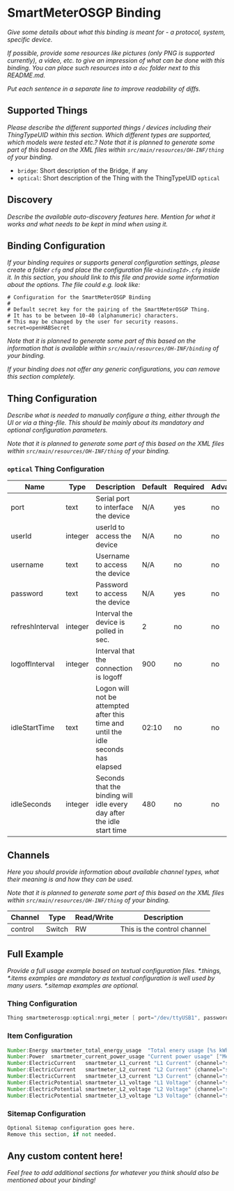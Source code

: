 # SmartMeterOSGP Binding

_Give some details about what this binding is meant for - a protocol, system, specific device._

_If possible, provide some resources like pictures (only PNG is supported currently), a video, etc. to give an impression of what can be done with this binding._
_You can place such resources into a `doc` folder next to this README.md._

_Put each sentence in a separate line to improve readability of diffs._

## Supported Things

_Please describe the different supported things / devices including their ThingTypeUID within this section._
_Which different types are supported, which models were tested etc.?_
_Note that it is planned to generate some part of this based on the XML files within ```src/main/resources/OH-INF/thing``` of your binding._

- `bridge`: Short description of the Bridge, if any
- `optical`: Short description of the Thing with the ThingTypeUID `optical`

## Discovery

_Describe the available auto-discovery features here._
_Mention for what it works and what needs to be kept in mind when using it._

## Binding Configuration

_If your binding requires or supports general configuration settings, please create a folder ```cfg``` and place the configuration file ```<bindingId>.cfg``` inside it._
_In this section, you should link to this file and provide some information about the options._
_The file could e.g. look like:_

```
# Configuration for the SmartMeterOSGP Binding
#
# Default secret key for the pairing of the SmartMeterOSGP Thing.
# It has to be between 10-40 (alphanumeric) characters.
# This may be changed by the user for security reasons.
secret=openHABSecret
```

_Note that it is planned to generate some part of this based on the information that is available within ```src/main/resources/OH-INF/binding``` of your binding._

_If your binding does not offer any generic configurations, you can remove this section completely._

## Thing Configuration

_Describe what is needed to manually configure a thing, either through the UI or via a thing-file._
_This should be mainly about its mandatory and optional configuration parameters._

_Note that it is planned to generate some part of this based on the XML files within ```src/main/resources/OH-INF/thing``` of your binding._

### `optical` Thing Configuration

| Name               | Type    | Description                           | Default | Required | Advanced |
|--------------------|---------|---------------------------------------|---------|----------|----------|
| port               | text    | Serial port to interface the device   | N/A     | yes      | no       |
| userId             | integer | userId to access the device           | N/A     | no       | no       |
| username           | text    | Username to access the device         | N/A     | no       | no       |
| password           | text    | Password to access the device         | N/A     | yes      | no       |
| refreshInterval    | integer | Interval the device is polled in sec. | 2       | no       | no       |
| logoffInterval     | integer | Interval that the connection is logoff| 900     | no       | no       |
| idleStartTime      | text    | Logon will not be attempted after this time and until the idle seconds has elapsed | 02:10     | no       | no       |
| idleSeconds        | integer | Seconds that the binding will idle every day after the idle start time | 480     | no       | no       |


## Channels

_Here you should provide information about available channel types, what their meaning is and how they can be used._

_Note that it is planned to generate some part of this based on the XML files within ```src/main/resources/OH-INF/thing``` of your binding._

| Channel | Type   | Read/Write | Description                 |
|---------|--------|------------|-----------------------------|
| control | Switch | RW         | This is the control channel |

## Full Example

_Provide a full usage example based on textual configuration files._
_*.things, *.items examples are mandatory as textual configuration is well used by many users._
_*.sitemap examples are optional._

### Thing Configuration

```java
Thing smartmeterosgp:optical:nrgi_meter [ port="/dev/ttyUSB1", password="1234567890abcdef0123", refreshInterval="5", logoffInterval="30" ]
```

### Item Configuration

```java
Number:Energy smartmeter_total_energy_usage  "Total enery usage [%s kWh]" ["Measurement", "Energy"] {channel="smartmeterosgp:optical:nrgi_meter:Fwd_active_energy"}
Number:Power  smartmeter_current_power_usage "Current power usage" ["Measurement", "Power"] {channel="smartmeterosgp:optical:nrgi_meter:Fwd_active_power"}
Number:ElectricCurrent   smartmeter_L1_current "L1 Current" {channel="smartmeterosgp:optical:nrgi_meter:L1_current"}
Number:ElectricCurrent   smartmeter_L2_current "L2 Current" {channel="smartmeterosgp:optical:nrgi_meter:L2_current"}
Number:ElectricCurrent   smartmeter_L3_current "L3 Current" {channel="smartmeterosgp:optical:nrgi_meter:L3_current"}
Number:ElectricPotential smartmeter_L1_voltage "L1 Voltage" {channel="smartmeterosgp:optical:nrgi_meter:L1_voltage"}
Number:ElectricPotential smartmeter_L2_voltage "L2 Voltage" {channel="smartmeterosgp:optical:nrgi_meter:L2_voltage"}
Number:ElectricPotential smartmeter_L3_voltage "L3 Voltage" {channel="smartmeterosgp:optical:nrgi_meter:L3_voltage"}
```

### Sitemap Configuration

```perl
Optional Sitemap configuration goes here.
Remove this section, if not needed.
```

## Any custom content here!

_Feel free to add additional sections for whatever you think should also be mentioned about your binding!_
